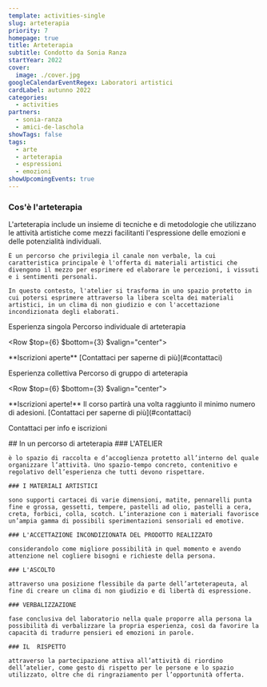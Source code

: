 ```yaml
---
template: activities-single
slug: arteterapia
priority: 7
homepage: true
title: Arteterapia
subtitle: Condotto da Sonia Ranza
startYear: 2022
cover:
  image: ./cover.jpg
googleCalendarEventRegex: Laboratori artistici
cardLabel: autunno 2022
categories:
  - activities
partners:
  - sonia-ranza
  - amici-de-laschola
showTags: false
tags:
  - arte
  - arteterapia
  - espressioni
  - emozioni
showUpcomingEvents: true
---
```


### Cos'è l'arteterapia

<Row>
  <Col $initial $columned $top={2}>
    L'arteterapia include un insieme di tecniche e di metodologie che utilizzano le attività artistiche come mezzi facilitanti l'espressione delle emozioni e delle potenzialità individuali.

    È un percorso che privilegia il canale non verbale, la cui caratteristica principale è l'offerta di materiali artistici che divengono il mezzo per esprimere ed elaborare le percezioni, i vissuti e i sentimenti personali.
    
    In questo contesto, l'atelier si trasforma in uno spazio protetto in cui potersi esprimere attraverso la libera scelta dei materiali artistici, in un clima di non giudizio e con l'accettazione incondizionata degli elaborati.
  </Col>
</Row>

<SectionTitle>Esperienza singola</SectionTitle>
<SectionSubtitle>Percorso individuale di arteterapia</SectionSubtitle>

<Row $top={6} $bottom={3} $valign="center">
  <Col md={6}>
    <EntryInfo variant="upcoming" value="Giorni e orari da definire"/>
    <EntryInfo variant="upcoming" label="Periodo" value="autunno 2022"/>
    <EntryInfo variant="duration" value="1h"/>
    <EntryInfo variant="price" value="40 € per incontro"/>
    <EntryInfo variant="teacher" value="Sonia Ranza"/>
  </Col>
  <Col md={6}>
    <Alert $bottom={3} color="lilla">
      **Iscrizioni aperte** [Contattaci  per saperne di più](#contattaci)
    </Alert>
  </Col>
</Row>

<SectionTitle>Esperienza collettiva</SectionTitle>
<SectionSubtitle>Percorso di gruppo di arteterapia</SectionSubtitle>

<Row $top={6} $bottom={3} $valign="center">
  <Col md={6}>
    <EntryInfo variant="upcoming" value="Giorni e orari da definire"/>
    <EntryInfo variant="upcoming" label="Periodo" value="autunno 2022"/>
    <EntryInfo variant="duration" value="1h"/>
    <EntryInfo variant="price" value="25 € per incontro"/>
    <EntryInfo variant="teacher" value="Sonia Ranza"/>
  </Col>
  <Col md={6}>
    <Alert $bottom={3} color="lilla">
      **Iscrizioni aperte!** Il corso partirà una volta raggiunto il minimo numero di adesioni. [Contattaci  per saperne di più](#contattaci)
    </Alert>
  </Col>
</Row>

<ButtonLink anchor="contattaci">Contattaci per info e iscrizioni</ButtonLink>

<Row>
  <Col>
    ## In un percorso di arteterapia
  </Col>
  <Col $columned>
    ### L'ATELIER

    è lo spazio di raccolta e d’accoglienza protetto all’interno del quale organizzare l’attività. Uno spazio-tempo concreto, contenitivo e regolativo dell’esperienza che tutti devono rispettare.

    ### I MATERIALI ARTISTICI

    sono supporti cartacei di varie dimensioni, matite, pennarelli punta fine e grossa, gessetti, tempere, pastelli ad olio, pastelli a cera, creta, forbici, colla, scotch. L’interazione con i materiali favorisce un’ampia gamma di possibili sperimentazioni sensoriali ed emotive.

    ### L'ACCETTAZIONE INCONDIZIONATA DEL PRODOTTO REALIZZATO

    considerandolo come migliore possibilità in quel momento e avendo attenzione nel cogliere bisogni e richieste della persona.
     
    ### L'ASCOLTO

    attraverso una posizione flessibile da parte dell’arteterapeuta, al fine di creare un clima di non giudizio e di libertà di espressione.

    ### VERBALIZZAZIONE

    fase conclusiva del laboratorio nella quale proporre alla persona la possibilità di verbalizzare la propria esperienza, così da favorire la capacità di tradurre pensieri ed emozioni in parole.

    ### IL  RISPETTO

    attraverso la partecipazione attiva all’attività di riordino dell’atelier, come gesto di rispetto per le persone e lo spazio utilizzato, oltre che di ringraziamento per l’opportunità offerta.
  </Col>
</Row>

<FormContact id="contattaci" phoneable emailable subject="Percorsi di arteterapia" subtitle="Contattaci" title="per iscrizioni o per richiedere maggiori informazioni" msg="Ciao, vi scrivo riguardo al Arteterapia / Lezioni individuali di arteterapia."></FormContact>

